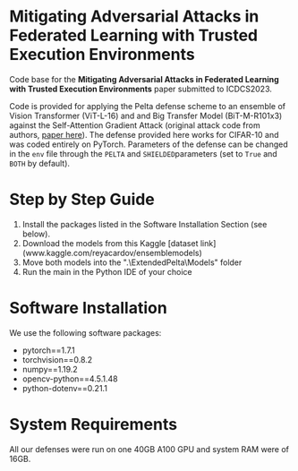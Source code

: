 # Mitigating Adversarial Attacks in Federated Learning with Trusted Execution Environments
Code base for the **Mitigating Adversarial Attacks in Federated Learning with Trusted Execution Environments** paper submitted to ICDCS2023.

Code is provided for applying the Pelta defense scheme to an ensemble of Vision Transformer (ViT-L-16) and and Big Transfer Model (BiT-M-R101x3) against the Self-Attention Gradient Attack (original attack code from authors, [paper here](https://openaccess.thecvf.com/content/ICCV2021/html/Mahmood_On_the_Robustness_of_Vision_Transformers_to_Adversarial_Examples_ICCV_2021_paper.html)). The defense provided here works for CIFAR-10 and was coded entirely on PyTorch.
Parameters of the defense can be changed in the `env` file through the `PELTA` and `SHIELDED`parameters (set to `True` and `BOTH` by default).

# Step by Step Guide

<ol>
  <li>Install the packages listed in the Software Installation Section (see below).</li>
  <li>Download the models from this Kaggle [dataset link](www.kaggle.com/reyacardov/ensemblemodels)
  <li>Move both models into the ".\ExtendedPelta\Models" folder</li>
  <li>Run the main in the Python IDE of your choice</li>
</ol>

# Software Installation 

We use the following software packages: 
<ul>
  <li>pytorch==1.7.1</li>
  <li>torchvision==0.8.2</li>
  <li>numpy==1.19.2</li>
  <li>opencv-python==4.5.1.48</li>
  <li>python-dotenv==0.21.1</li>
</ul>



# System Requirements 

All our defenses were run on one 40GB A100 GPU and system RAM were of 16GB.
